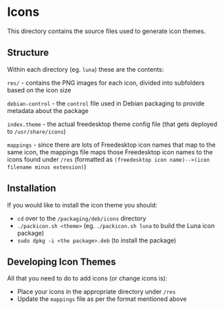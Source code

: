 # Icons
This directory contains the source files used to generate icon themes.

## Structure
Within each directory (eg. `luna`) these are the contents:

`res/` - contains the PNG images for each icon, divided into subfolders based on the icon size

`debian-control` - the `control` file used in Debian packaging to provide metadata about the package

`index.theme` - the actual freedesktop theme config file (that gets deployed to `/usr/share/icons`)

`mappings` - since there are lots of Freedesktop icon names that map to the same icon, the mappings file maps those Freedesktop icon names to the icons found under `/res` (formatted as `(freedesktop icon name)-->(icon filename minus extension)`)

## Installation
If you would like to install the icon theme you should:
- `cd` over to the `/packaging/deb/icons` directory
- `./packicon.sh <theme>` (eg. `./packicon.sh luna` to build the Luna icon package)
- `sudo dpkg -i <the package>.deb` (to install the package)

## Developing Icon Themes
All that you need to do to add icons (or change icons is):
- Place your icons in the appropriate directory under `/res`
- Update the `mappings` file as per the format mentioned above
